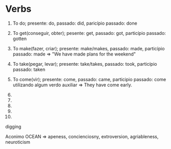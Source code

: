 # Verbs 
1. To do; presente: do,
 passado: did,
 paricípio passado: done

2. To get(conseguir, obter); pesente: get,
 passado: got,
  particípio passado: gotten

3. To make(fazer, criar); presente: make/makes,
 passado: made,
  particípio passado: made => "We have made plans for the weekend"

4. To take(pegar, levar); presente: take/takes,
 passado: took,
 particípio passado: taken

5. To come(vir); presente: come, 
 passado: came, 
 participio passado: come utilizando algum verdo auxiliar => They have come early.

6.
7.
8.
9.
10.

digging

Aconimo OCEAN => apeness, concienciosny, extroversion, agriableness, neuroticism

